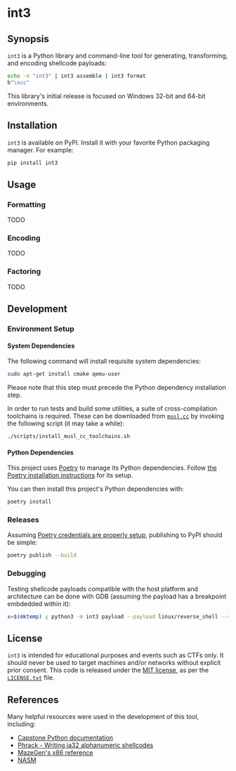 # int3

## Synopsis

`int3` is a Python library and command-line tool for generating, transforming, and encoding shellcode payloads:

```sh
echo -n "int3" | int3 assemble | int3 format
b"\xcc"
```

This library's initial release is focused on Windows 32-bit and 64-bit environments.

## Installation

`int3` is available on PyPI. Install it with your favorite Python packaging manager. For example:

```sh
pip install int3
```

## Usage

### Formatting

TODO

### Encoding

TODO

### Factoring

TODO

## Development

### Environment Setup

#### System Dependencies

The following command will install requisite system dependencies:

```sh
sudo apt-get install cmake qemu-user
```

Please note that this step must precede the Python dependency installation step.

In order to run tests and build some utilities, a suite of cross-compilation toolchains is required. These can be downloaded from [`musl.cc`](https://musl.cc) by invoking the following script (it may take a while):

```sh
./scripts/install_musl_cc_toolchains.sh
```

#### Python Dependencies

This project uses [Poetry](https://python-poetry.org) to manage its Python dependencies. Follow [the Poetry installation instructions](https://python-poetry.org/docs/#installing-with-the-official-installer) for its setup.

You can then install this project's Python dependencies with:

```sh
poetry install
```

### Releases

Assuming [Poetry credentials are properly setup](https://python-poetry.org/docs/repositories/#configuring-credentials), publishing to PyPI should be simple:

```sh
poetry publish --build
```

### Debugging

Testing shellcode payloads compatible with the host platform and architecture can be done with GDB (assuming the payload has a breakpoint embdedded within it):

```sh
x=$(mktemp) ; python3 -m int3 payload --payload linux/reverse_shell --strategy CodeSize --bad-bytes "\x41\x42\x43\x00\x01\x02" --format-out Raw > $x ; gdb -ex "handle SIGUSR1 nostop" -ex "run" --args python -m int3 execute --input $x
```

## License

`int3` is intended for educational purposes and events such as CTFs only. It should never be used to target machines and/or networks without explicit prior consent. This code is released under the [MIT license](https://opensource.org/licenses/MIT), as per the [`LICENSE.txt`](./LICENSE.txt) file.

## References

Many helpful resources were used in the development of this tool, including:

* [Capstone Python documentation](https://www.capstone-engine.org/lang_python.html)
* [Phrack - Writing ia32 alphanumeric shellcodes](http://phrack.org/issues/57/15.html)
* [MazeGen's x86 reference](http://ref.x86asm.net/coder32.html)
* [NASM](https://www.nasm.us/)
